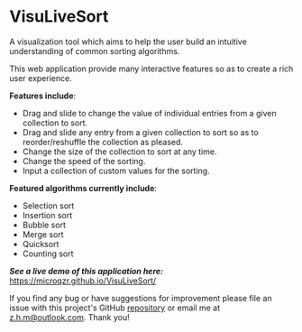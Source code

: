 # VisuLiveSort
A visualization tool which aims to help the user build an intuitive understanding of common sorting algorithms.  

This web application provide many interactive features so as to create a rich user experience.

__Features include__:
* Drag and slide to change the value of individual entries from a given collection to sort.
* Drag and slide any entry from a given collection to sort so as to reorder/reshuffle the collection as pleased.
* Change the size of the collection to sort at any time.
* Change the speed of the sorting.
* Input a collection of custom values for the sorting.

__Featured algorithms currently include__:
* Selection sort
* Insertion sort
* Bubble sort
* Merge sort
* Quicksort
* Counting sort

*__See a live demo of this application here:__* https://microqzr.github.io/VisuLiveSort/

If you find any bug or have suggestions for improvement please file an issue with this project's GitHub [repository](https://github.com/microQZR/VisuLiveSort) or email me at z.h.m@outlook.com. Thank you!
